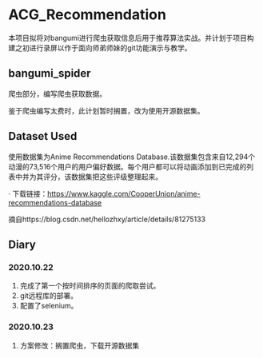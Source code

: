 # ACG\_Recommendation 
本项目拟将对bangumi进行爬虫获取信息后用于推荐算法实战。并计划于项目构建之初进行录屏以作于面向师弟师妹的git功能演示与教学。
## bangumi\_spider
爬虫部分，编写爬虫获取数据。

鉴于爬虫编写太费时，此计划暂时搁置，改为使用开源数据集。

## Dataset Used
使用数据集为Anime Recommendations Database.该数据集包含来自12,294个动漫的73,516个用户的用户偏好数据。每个用户都可以将动画添加到已完成的列表中并为其评分，该数据集把这些评级整理起来。

· 下载链接：https://www.kaggle.com/CooperUnion/anime-recommendations-database

摘自https://blog.csdn.net/hellozhxy/article/details/81275133

## Diary
### 2020.10.22
1. 完成了第一个按时间排序的页面的爬取尝试。
2. git远程库的部署。
3. 配置了selenium。

### 2020.10.23
1. 方案修改：搁置爬虫，下载开源数据集
